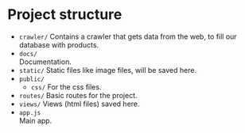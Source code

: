# Project structure

* `crawler/`
  Contains a crawler that gets data from the web, to fill our database with products.
* `docs/`  
  Documentation.
* `static/`
  Static files like image files, will be saved here.
* `public/`
  * `css/`
      For the css files.
* `routes/`
  Basic routes for the project.
* `views/`
  Views (html files) saved here.
* `app.js`  
  Main app.
